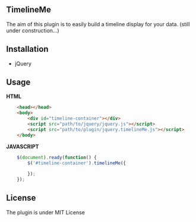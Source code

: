 ## TimelineMe

The aim of this plugin is to easily build a timeline display for your data.
(still under construction...)

## Installation

- jQuery

## Usage

**HTML**
```html
    <head></head>
    <body>
        <div id="timeline-container"></div>
        <script src="path/to/jquery/jquery.js"></script>
        <script src="path/to/plugin/jquery.timelineMe.js"></script>
    </body>
```

**JAVASCRIPT**
```javascript
    $(document).ready(function() {
        $('#timeline-container').timelineMe({
		
		});
    });
```

## License

The plugin is under MIT License
